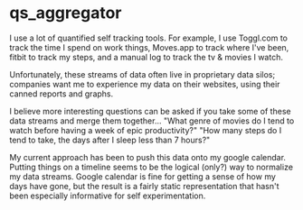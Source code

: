 qs_aggregator
=============

I use a lot of quantified self tracking tools. For example, I use Toggl.com to track the time I spend on work things, Moves.app to track where I've been, fitbit to track my steps, and a manual log to track the tv & movies I watch.

Unfortunately, these streams of data often live in proprietary data silos; companies want me to experience my data on their websites, using their canned reports and graphs.

I believe more interesting questions can be asked if you take some of these data streams and merge them together... "What genre of movies do I tend to watch before having a week of epic productivity?" "How many steps do I tend to take, the days after I sleep less than 7 hours?"

My current approach has been to push this data onto my google calendar. Putting things on a timeline seems to be the logical (only?) way to normalize my data streams. Google calendar is fine for getting a sense of how my days have gone, but the result is a fairly static representation that hasn't been especially informative for self experimentation.
